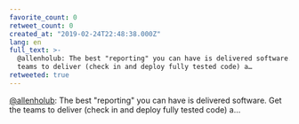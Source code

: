 ```yaml
---
favorite_count: 0
retweet_count: 0
created_at: "2019-02-24T22:48:38.000Z"
lang: en
full_text: >-
  @allenholub: The best "reporting" you can have is delivered software. Get the
  teams to deliver (check in and deploy fully tested code) a…
retweeted: true
---
```


[@allenholub](https://twitter.com/allenholub): The best "reporting" you can have
is delivered software. Get the teams to deliver (check in and deploy fully
tested code) a…
